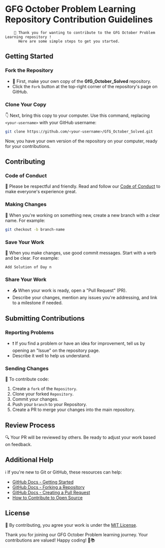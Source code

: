 # GFG October Problem Learning Repository Contribution Guidelines

``` 
    🚀 Thank you for wanting to contribute to the GFG October Problem Learning repository !
      Here are some simple steps to get you started.
```

## Getting Started

### Fork the Repository

- 🍴 First, make your own copy of the **GfG_October_Solved** repository.
- Click the `Fork` button at the top-right corner of the repository's page on GitHub.

### Clone Your Copy

👇 Next, bring this copy to your computer. Use this command, replacing `<your-username>` with your GitHub username:

```bash
git clone https://github.com/<your-username>/GfG_October_Solved.git
```

Now, you have your own version of the repository on your computer, ready for your contributions.

## Contributing

### Code of Conduct

🤝 Please be respectful and friendly. Read and follow our [Code of Conduct](CODE_OF_CONDUCT.md) to make everyone's experience great.

### Making Changes

🌟 When you're working on something new, create a new branch with a clear name. For example:

```bash
git checkout -b branch-name
```

### Save Your Work

💾 When you make changes, use good commit messages. Start with a verb and be clear.  For example:

```
Add Solution of Day n
```

### Share Your Work

- 📤 When your work is ready, open a "Pull Request" (PR). 
- Describe your changes, mention any issues you're addressing, and link to a milestone if needed.

## Submitting Contributions

### Reporting Problems

- ❗ If you find a problem or have an idea for improvement, tell us by opening an "Issue" on the repository page.
- Describe it well to help us understand.

### Sending Changes

🚀 To contribute code:

1. Create a `fork` of the `Repository`.
2. Clone your forked `Repository`.
2. Commit your changes.
3. Push your `branch` to your Repository.
4. Create a PR to merge your changes into the main repository.

## Review Process

🔍 Your PR will be reviewed by others. Be ready to adjust your work based on feedback.

## Additional Help

ℹ️ If you're new to Git or GitHub, these resources can help:

- [GitHub Docs - Getting Started](https://docs.github.com/en/get-started)
- [GitHub Docs - Forking a Repository](https://docs.github.com/en/get-started/quickstart/fork-a-repo)
- [GitHub Docs - Creating a Pull Request](https://docs.github.com/en/get-started/quickstart/opening-a-pull-request)
- [How to Contribute to Open Source](https://opensource.guide/how-to-contribute/)

## License

📄 By contributing, you agree your work is under the [MIT License](LICENSE.md).

Thank you for joining our GFG October Problem learning journey. Your contributions are valued! Happy coding! 🚀📚
